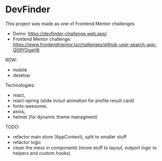 # DevFinder

This project was made as one of Frontend Mentor challenges
- Demo: https://devfinder-challenge.web.app/
- Frontend Mentor challenge: https://www.frontendmentor.io/challenges/github-user-search-app-Q09YOgaH6

RDW: 
- mobile 
- desktop 

Technologies: 
- react, 
- react-spring (slide in/out animation for profile result card)
- fonts-awesome, 
- axios, 
- helmet (for dynamic theme managment)

TODO: 
- refactor main store (AppContext), split to smaller stuff
- refactor logic
- clean the mess in components (move stuff to layout, outport logic to helpers and custom hooks)

